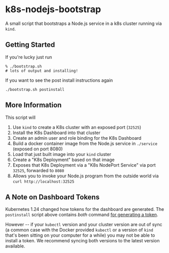 # k8s-nodejs-bootstrap

A small script that bootstraps a Node.js service in a k8s cluster running via `kind`.

## Getting Started

If you're lucky just run

    % ./bootstrap.sh
    # lots of output and installing!

If you want to see the post install instructions again

    ./bootstrap.sh postinstall

## More Information

This script will

1. Use `kind` to create a K8s cluster with an exposed port (`32525`)
2. Install the K8s Dashboard into that cluster
3. Create an admin user and role binding for the K8s Dashboard
4. Build a docker container image from the Node.js service in `./service` (exposed on port 8080)
5. Load that just built image into your `kind` cluster
6. Create a "K8s Deployment" based on that image
7. Exposes that K8s Deployment via a "K8s NodePort Service" via port `32525`, forwarded to `8080`
8. Allows you to invoke your Node.js program from the outside world via `curl http://localhost:32525`


## A Note on Dashboard Tokens

Kubernetes 1.24 changed how tokens for the dashboard are generated.  The `postinstall` script above contains _both_ command [for generating a token](https://github.com/kubernetes/dashboard/blob/master/docs/user/access-control/creating-sample-user.md).

However -- if your `kubectl` version and your cluster version are out of sync (a common case with the Docker provided `kubectl` or a version of `kind` that's been sitting on your computer for a while) you may not be able to install a token.  We recommend syncing both versions to the latest version available.
